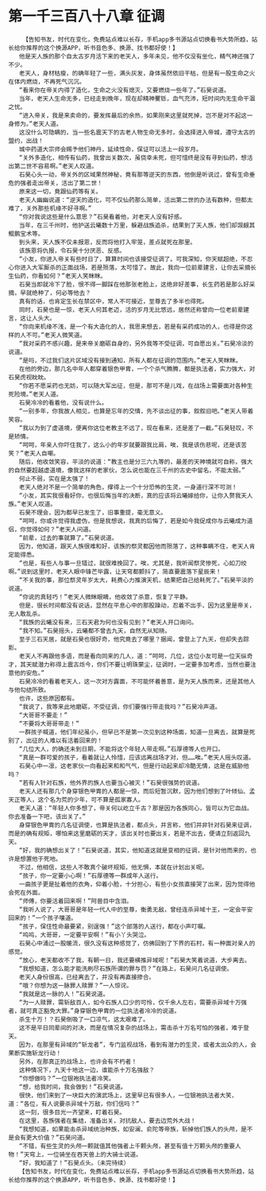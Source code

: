 # 第一千三百八十八章 征调
        【告知书友，时代在变化，免费站点难以长存，手机app多书源站点切换看书大势所趋，站长给你推荐的这个换源APP，听书音色多、换源、找书都好使！】
       他是天人族的那个自太古岁月活下来的老天人，多年未见，他不仅没有坐化，精气神还强了不少。
       老天人，身材枯瘦，的确年轻了一些，满头灰发，身体虽然依旧干枯，但是有一股生命之火在体内燃烧，不再死气沉沉。
       “看来你在帝关内得了造化，生命之火没有熄灭，又要燃烧一些年了。”石昊说道。
       当年，老天人生命无多，已经走到晚年，现在却精神矍铄，血气充沛，短时间内无生命干涸之忧。
       “进入帝关，我是来卖命的，要发挥最后的余热，如果刚来这里就死掉，岂不是对不起这一身修为。”老天人道。
       这没什么可隐瞒的，当一些名震天下的古老人物生命无多时，会选择进入帝城，遵守太古的盟约，出战！
       城中药道大宗师会赐予他们神丹，延续性命，保证可以活上一段岁月。
       “关外多造化，相传有仙药，我曾出关数次，虽侥幸未死，但可惜终是没有寻到仙药，想活出第二世不容易啊。”老天人叹道。
       石昊心头一动，帝关外的区域果然神秘，竟有那等逆天的东西，他倒是听说过，曾有生命垂危的强者走出帝关，活出了第二世！
       原来这一切，竟跟仙药等有关。
       老天人幽幽说道：“逆天的造化，可不仅仙药那么简单，活出第二世的办法有数种，但都太难了，关外那些机缘不好寻啊。”
       “你对我说这些是什么意思？”石昊看着他，对老天人没有好感。
       当年，在三千州时，他护送云曦数十万里，躲避战族追杀，结果到了天人族，他们却觊觎其鲲鹏宝术等。
       到头来，天人族不仅未报恩，反而将他打入牢笼，差点就死在那里。
       该族恩将仇报，令石昊十分厌恶、反感。
       “小友，你进入帝关有些时日了，算算时间也该接受征调了。可我深知，你天赋超绝，不忍心你进入大军厮杀的正面战场，若是殒落，太可惜了。故此，我向一位前辈建言，让你去采摘长生仙药，你看如何？”老天人笑眯眯。
       石昊当即就冷下了脸，恨不得一脚踩在他那张老脸上，这绝非好差事，长生药若是那么好采摘，早就绝种了，何必等他去？
       真有的话，也肯定生长在禁区中，常人不可接近，至尊去了多半也得死。
       同时，石昊也是一惊，老天人何其老迈，活的岁月无比悠远，居然还称曾向一位老前辈建言，这让人头大。
       “你向来机缘不浅，是一个有大造化的人，我思来想去，若是有采药成功的人，也得是你这样的人不可。”老天人微笑道。
       “我对采药不感兴趣，是来帝关磨砺自身的，另外我等不受征调，可自愿出关。”石昊冷淡的说道。
       “是吗，不过我们这片区域没有接到通知，所有人都在征调的范围内。”老天人笑眯眯。
       在他的旁边，那几名中年人都穿着银色甲胄，一个个杀气腾腾，都是执法者，实力强大，对石昊虎视眈眈。
       “你若不愿采药也无妨，可以随大军出征，但是，那可不是儿戏，在战场上需要面对各种生死险境。”老天人道。
       石昊冷冷的看着他，没有说什么。
       “一别多年，你我故人相见，也算是忘年的交情，先不谈出征的事，叙叙旧吧。”老天人带着笑容。
       “我以为到了虚道境，便离你这位老教主不远了，现在看来，还是差了一截。”石昊轻叹，不是矫情。
       “呵呵，年亲人你吓住我了，这么小的年岁就要跟我比肩，唉，我是该伤悲呢，还是该苦笑？”老天人自嘲。
       随后，他收敛笑容，平淡的说道：“教主也是分三六九等的，最差的天神境就可自称，强大的自然要超越虚道境，像我这样的老家伙，怎么说也能在三千州的古史中留名，不能太弱。”
       何止不弱，实在是太强了！
       老天人绝对不是一个简单的角色，撑得上一个十分恐怖的生灵，一身道行深不可测！
       “小友，其实我很看好你，也很后悔当年的决断，真的应该将云曦嫁给你，让你入赘我天人族。”老天人叹道。
       石昊不理会，因为都早已发生了，旧事重提，毫无意义。
       “呵呵，你或许觉得我虚伪，但是我想说，我真的后悔了，若是如今我促成你与云曦成为道侣，你觉得如何？”老天人问道。
       “前辈，过去的事就算了。”石昊说道。
       因为，他知道，跟天人族很难和好，该族的祭灵都因他而殒落了，这种事瞒不住，老天人肯定能得悉。
       “也是，有些人与事一旦错过，就很难挽回了。唉，尤其是，我听闻祭灵惨死，心如刀绞啊。”说到这里时，老天人眼中锋芒毕露，让天穹都颤抖了，简直要震落下星辰来！
       “不关我的事，那位祭灵年岁太大，耗费心力推演天机，结果把自己给耗死了。”石昊平淡的说道。
       “你说的真轻巧！”老天人微眯眼睛，他收敛了杀意，恢复了平静。
       但是，很长时间都没有说话，显然在平息心中的那股躁动，忍着不出手，因为这里是帝关，无人敢乱杀。
       “我族的云曦没有来，三石天君为何也没有见到？”老天人开口询问。
       “我不知。”石昊摇头，云曦都不曾去九天，自然无从知晓。
       至于三石天居，就是石昊也很好奇，他究竟去了哪里？据闻，曾登上了九天，但却失去踪影。
       老天人不再跟他多语，而是看向同来的几人，道：“呵呵，几位，这位小友可是一位天纵奇才，其天赋潜力称得上震古烁今，你们不要让明珠蒙尘，征调时，一定要多加考虑，当然也要注意他的安危。”
       石昊冷冷的看着老天人，这一次对方露面，不可能怀着善意，是为天人族而来，还是其他人与他勾结所致。
       也许，这些原因都有。
       “我说了，我等来此地磨砺，不受征调，你们要强行带走我吗？”石昊冷声道。
       “大哥哥不要走！”
       “不要将大哥哥带走！”
       一群孩子喊道，他们年纪虽小，但早已不是第一次见到这种场面，知道一旦离去，就算是死别了，出征的人难以有活着回来的！
       “几位大人，的确还未到日期，不能将这个年轻人带走啊。”石厚德等人也开口。
       “真是一群可爱的孩子，看着就让人怜惜，应该远离战场才对，但……唉。”老天人摇头叹道。
       石昊心中一凛，这老家伙一向看起来和和气气，但是行动起来却冷酷无情，这是在威胁他吗？
       “若有人针对石族，他外界的族人也要当心被灭！”石昊很强势的说道。
       老天人还有那几个身穿银色甲胄的人都是一惊，而后短暂沉默，因为他们想到了叶倾仙、孟天正等人，这个名为荒的少年，可不算是孤家寡人。
       老天人道：“年轻人你多想了，帝关何以屹立千古？那是因为各族同心，皆可以为它血战。你去准备一下吧，该出关了。”
       身穿银色甲胄的几名征调使，也算是执法者，都点头，并言称，他们并非针对石昊来征调，而是的确有规矩，哪怕来这里磨砺的天才，该出关时也要出关，若是不出去，便请立刻返回九天。
       “好，我的确想出关了！”石昊说道，其实，他知道这就是变相的征调，是针对他而来的，也许是想置他于死地。
       不过，他相信，这些人不敢真个破坏规矩，他无惧，本就在计划出关呢。
       “孩子，你一定要小心啊！”石厚德等一群成年人送行。
       一曲孩子更是扯着他的衣角，仰着小脸，十分担心，有些小女孩直接哭了出来，因为觉得他会死在外面。
       “师傅，你要活着回来啊！”阿兽目中含泪。
       “我听人说了，大哥哥是年轻一代人中的至尊，衡勇无敌，曾经连杀异域十王，一定会平安回来的！”一个孩子嚷道。
       “孩子，保住性命最要紧，别逞强！”这个部落的人送行，都在小声叮嘱。
       “呜呜，大哥哥，一定要平安啊！”有小丫头哭泣。
       石昊心中涌过一股暖流，很久没有这种感觉了，仿佛回到了下界的石村，有一种面对亲人的感觉。
       “放心，老天都收不了我，有朝一日，我还要横推异域呢！”石昊大笑着说道，大步离去。
       “我想知道，怎么能才能洗刷尽石族所谓的罪与罚？”在路上，石昊问几名征调使。
       老天人身份很高，已经离去了，并没有再直接掺合。
       “哦？你想为这一脉罪人赎罪？”一人惊诧。
       “我就是这一脉的人！”石昊说道。
       “为一人赎罪，需斩敌百人，如今石族人口少的可怜，仅千余人左右，需要杀异域十万强者，就可真正豁免大罪。”身穿银色甲胄的一位执法者冷冷的说道。
       杀生十万！？石昊倒吸了一口凉气，这太艰难了。
       这不是平日同辈间的对决，而是在情况复杂的战场上，需击杀十万名可怕的强者，难于登天。
       因为，在那里有异域的“斩龙者”，专门监视战场，看到有潜力的生灵，或者太出众的人，会果断实施斩龙行动！
       另外，在那真正的战场上，也许会有不朽者！
       这种情况下，九天十地这一边，谁能杀十万名强敌？
       “你想做吗？”一位银袍执法者冷笑。
       “想，给我时间，我会做到！”石昊说道。
       很快，他们来到了一块巨大的演武场上，这里早已有很多人，一位银袍执法者大笑，道：“各位，有人说要杀异域十万敌，你们信吗？”
       这一刻，很多目光一齐望来，盯着石昊。
       在这里，各族强者在集结，准备出关，对抗敌人，要去边荒外大战！
       “我想知道，如果能击杀异域统治种族，如安澜、俞陀等帝族，斩掉他们族人的头颅，是不是会有更大价值？”石昊问道。
       “不错，有些生灵的头颅一颗就值其他强者上千颗头颅，甚至有值十万颗头颅的重要人物！”天穹上，一位骑坐在吞天兽上的大骑士说道。
       “好，我知道了！”石昊点头。（未完待续）
       【告知书友，时代在变化，免费站点难以长存，手机app多书源站点切换看书大势所趋，站长给你推荐的这个换源APP，听书音色多、换源、找书都好使！】